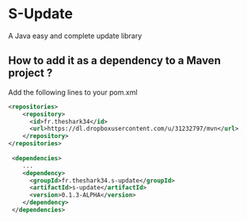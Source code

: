 # S-Update
A Java easy and complete update library

## How to add it as a dependency to a Maven project ?

Add the following lines to your pom.xml


```xml
<repositories>
    <repository>
      <id>fr.theshark34</id>
      <url>https://dl.dropboxusercontent.com/u/31232797/mvn</url>
    </repository>
</repositories>
 
 <dependencies>
    ...
    <dependency>
      <groupId>fr.theshark34.s-update</groupId>
      <artifactId>s-update</artifactId>
      <version>0.1.3-ALPHA</version>
    </dependency>
 </dependencies>
 
```
